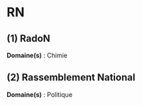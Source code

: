 # RN

## (1) RadoN

**Domaine(s)** : Chimie

## (2) Rassemblement National

**Domaine(s)** : Politique
